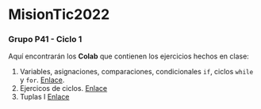 # MisionTic2022

### Grupo P41 - Ciclo 1

Aquí encontrarán los **Colab** que contienen los ejercicios hechos en clase:

1. Variables, asignaciones, comparaciones, condicionales `if`, ciclos `while` y `for`. 
[Enlace](https://colab.research.google.com/drive/14156pspbXSh3ilEsUi00e1-bbvcXleAv).
2. Ejercicos de ciclos. [Enlace](https://colab.research.google.com/drive/1IFhXttCGfWSPEm1-BC-Rb5X260HwTApT)
3. Tuplas I [Enlace](https://colab.research.google.com/drive/1eOGuv9A7RCbO2QJ3U_duLRZ0iHU5AlDW#scrollTo=ZtnRwnSi5my_)


